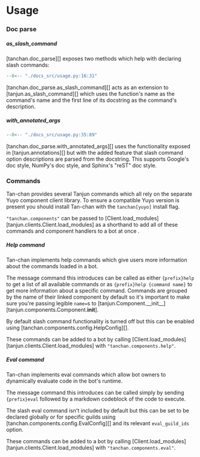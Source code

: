 # Usage

### Doc parse

##### as_slash_command

[tanchan.doc_parse][] exposes two methods which help with declaring slash commands:

```py
--8<-- "./docs_src/usage.py:16:31"
```

[tanchan.doc_parse.as_slash_command][] acts as an extension to [tanjun.as_slash_command][]
which uses the function's name as the command's name and the first line of its docstring
as the command's description.

##### with_annotated_args

```py
--8<-- "./docs_src/usage.py:35:89"
```

[tanchan.doc_parse.with_annotated_args][] uses the functionality exposed in [tanjun.annotations][]
but with the added feature that slash command option descriptions are parsed from the docstring.
This supports Google's doc style, NumPy's doc style, and Sphinx's "reST" doc style.

### Commands

Tan-chan provides several Tanjun commands which all rely on the separate Yuyo
component client library. To ensure a compatible Yuyo version is present you
should install Tan-chan with the `tanchan[yuyo]` install flag.

`"tanchan.components"` can be passed to
[Client.load_modules][tanjun.clients.Client.load_modules] as a shorthand to
add all of these commands and component handlers to a bot at once .

##### Help command

Tan-chan implements help commands which give users more information about
the commands loaded in a bot.

The message command this introduces can be called as either `{prefix}help` to
get a list of all available commands or as `{prefix}help {command name}` to get
more information about a specific command. Commands are grouped by the name of
their linked component by default so it's important to make sure you're passing
legible `name=`s to
[tanjun.Component.\_\_init\_\_][tanjun.components.Component.__init__].

By default slash command functionality is turned off but this can be enabled
using [tanchan.components.config.HelpConfig][].

These commands can be added to a bot by calling
[Client.load_modules][tanjun.clients.Client.load_modules] with
`"tanchan.components.help"`.

##### Eval command

Tan-chan implements eval commands which allow bot owners to dynamically
evaluate code in the bot's runtime.

The message command this introduces can be called simply by sending
`{prefix}eval` followed by a markdown codeblock of the code to execute.

The slash eval command isn't included by default but this can be set to be
declared globally or for specific guilds using
[tanchan.components.config.EvalConfig][] and its relevant `eval_guild_ids`
option.

These commands can be added to a bot by calling
[Client.load_modules][tanjun.clients.Client.load_modules] with
`"tanchan.components.eval"`.
